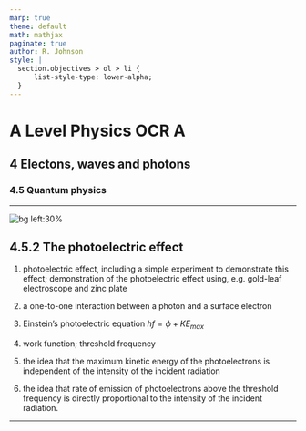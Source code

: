 ```yaml
---
marp: true
theme: default
math: mathjax
paginate: true
author: R. Johnson
style: |
  section.objectives > ol > li {
      list-style-type: lower-alpha;
  }
---
```


# A Level Physics OCR A
## 4 Electons, waves and photons
### 4.5 Quantum physics

---

<!-- _class: objectives -->

![bg left:30%](https://images.unsplash.com/photo-1492962827063-e5ea0d8c01f5?ixlib=rb-4.0.3&ixid=MnwxMjA3fDB8MHxwaG90by1wYWdlfHx8fGVufDB8fHx8&auto=format&fit=crop&w=2121&q=80)
## 4.5.2 The photoelectric effect


1. photoelectric effect, including a simple experiment to demonstrate this effect; demonstration of the photoelectric effect using, e.g. gold-leaf electroscope and zinc plate

2. a one-to-one interaction between a photon and a surface electron

3. Einstein’s photoelectric equation $hf = \phi + KE_{max}$

4. work function; threshold frequency

5. the idea that the maximum kinetic energy of the photoelectrons is independent of the intensity of the incident radiation

6. the idea that rate of emission of photoelectrons above the threshold frequency is directly proportional to the intensity of the incident radiation.



---